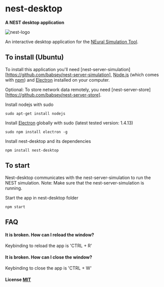 # nest-desktop

**A NEST desktop application**

![nest-logo](http://www.nest-simulator.org/wp-content/uploads/2015/03/nest_logo.png)

An interactive desktop application for the [NEural Simulation Tool](http://www.nest-initiative.org/).


## To install (Ubuntu)

To install this application you'll need [nest-server-simulation][https://github.com/babsey/nest-server-simulation], [Node.js](https://nodejs.org/en/download/) (which comes with [npm](http://npmjs.com)) and [Electron](http://electron.atom.io/) installed on your computer.

Optional: To store network data remotely, you need [nest-server-store][https://github.com/babsey/nest-server-store].

Install nodejs with sudo
```
sudo apt-get install nodejs
```

Install [Electron](https://github.com/electron/electron) globally with sudo (latest tested version: 1.4.13)
```
sudo npm install electron -g
```

Install nest-desktop and its dependencies
```
npm install nest-desktop
```

## To start 

Nest-desktop communicates with the nest-server-simulation to run the NEST simulation.
Note: Make sure that the nest-server-simulation is running.

Start the app in nest-desktop folder
```
npm start
```

## FAQ

#### It is broken. How can I reload the window?

Keybinding to reload the app is 'CTRL + R'

#### It is broken. How can I close the window?

Keybinding to close the app is 'CTRL + W'



#### License [MIT](LICENSE)
